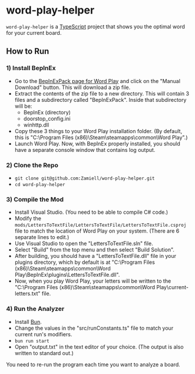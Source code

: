 # word-play-helper

`word-play-helper` is a [TypeScript](https://www.typescriptlang.org/) project that shows you the optimal word for your current board.

## How to Run

### 1) Install BepInEx

- Go to the [BepInExPack page for Word Play](https://thunderstore.io/c/word-play/p/BepInEx/BepInExPack/) and click on the "Manual Download" button. This will download a zip file.
- Extract the contents of the zip file to a new directory. This will contain 3 files and a subdirectory called "BepInExPack". Inside that subdirectory will be:
  - BepInEx (directory)
  - doorstop_config.ini
  - winhttp.dll
- Copy these 3 things to your Word Play installation folder. (By default, this is "C:\Program Files (x86)\Steam\steamapps\common\Word Play".)
- Launch Word Play. Now, with BepInEx properly installed, you should have a separate console window that contains log output.

### 2) Clone the Repo

- `git clone git@github.com:Zamiell/word-play-helper.git`
- `cd word-play-helper`

### 3) Compile the Mod

- Install Visual Studio. (You need to be able to compile C# code.)
- Modify the `mods/LettersToTextFile/LettersToTextFile/LettersToTextFile.csproj` file to match the location of Word Play on your system. (There are 6 separate lines to edit.)
- Use Visual Studio to open the "LettersToTextFile.sln" file.
- Select "Build" from the top menu and then select "Build Solution".
- After building, you should have a "LettersToTextFile.dll" file in your plugins directory, which by default is at "C:\Program Files (x86)\Steam\steamapps\common\Word Play\BepInEx\plugins\LettersToTextFile.dll".
- Now, when you play Word Play, your letters will be written to the "C:\Program Files (x86)\Steam\steamapps\common\Word Play\current-letters.txt" file.

### 4) Run the Analyzer

- Install [Bun](https://bun.sh/).
- Change the values in the "src/runConstants.ts" file to match your current run's modifiers.
- `bun run start`
- Open "output.txt" in the text editor of your choice. (The output is also written to standard out.)

You need to re-run the program each time you want to analyze a board.
